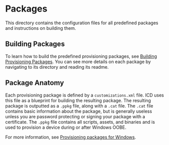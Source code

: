 # Packages

This directory contains the configuration files for all predefined packages and instructions on building them.

## Building Packages

To learn how to build the predefined provisioning packages, see [Building Provisioning Packages](building.md).
You can see more details on each package by navigating to its directory and reading its readme.

## Package Anatomy

Each provisioning package is defined by a `customizations.xml` file.
ICD uses this file as a blueprint for building the resulting package.
The resulting package is outputted as a `.ppkg` file, along with a `.cat` file.
The `.cat` file contains basic information about the package, but is generally useless unless you are password protecting or signing your package with a certificate.
The `.ppkg` file contains all scripts, assets, and binaries and is used to provision a device during or after Windows OOBE.

For more information, see [Provisioning packages for Windows](https://docs.microsoft.com/windows/configuration/provisioning-packages/provisioning-packages).